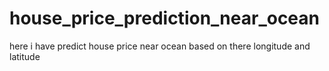 # house_price_prediction_near_ocean
here i have predict house price near ocean based on there longitude and latitude
